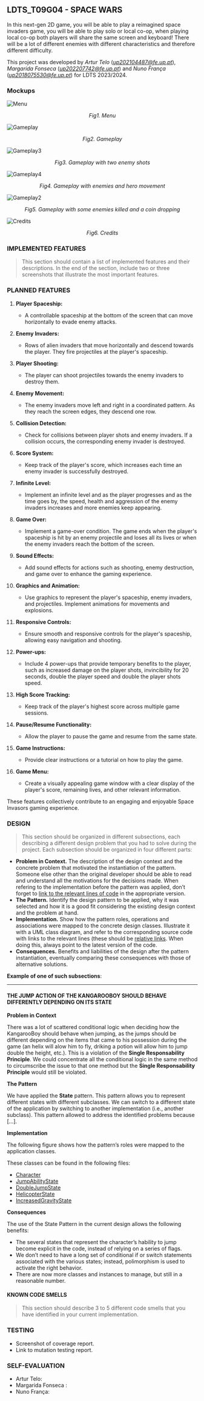 ## LDTS_T09G04 - SPACE WARS

In this next-gen 2D game, you will be able to play a reimagined space invaders game, you will be able to play solo or local co-op, when playing local co-op both players will share the same screen and keyboard! There will be a lot of different enemies with different characteristics and therefore different difficulty.

This project was developed by *Artur Telo* (*up202104487@fe.up.pt*), *Margarida Fonseca* (*up202207742@fe.up.pt*) and *Nuno França* (*up2018075530@fe.up.pt*) for LDTS 2023/2024.

### Mockups

![Menu](/assets/Menu.png)
*<div align="center">Fig1. Menu</div>*

![Gameplay](/assets/gameplay.png)
*<div align="center">Fig2. Gameplay</div>*

![Gameplay3](/assets/gameplay3.png)
*<div align="center">Fig3. Gameplay with two enemy shots</div>*

![Gameplay4](/assets/gameplay4.png)
*<div align="center">Fig4. Gameplay with enemies and hero movement</div>*

![Gameplay2](/assets/gameplay2.png)
*<div align="center">Fig5. Gameplay with some enemies killed and a coin dropping</div>*

![Credits](/assets/credits.png)
*<div align="center">Fig6. Credits</div>*

### IMPLEMENTED FEATURES

> This section should contain a list of implemented features and their descriptions. In the end of the section, include two or three screenshots that illustrate the most important features.

### PLANNED FEATURES

1. **Player Spaceship:**
   - A controllable spaceship at the bottom of the screen that can move horizontally to evade enemy attacks.
  
2. **Enemy Invaders:**
   - Rows of alien invaders that move horizontally and descend towards the player. They fire projectiles at the player's spaceship.

3. **Player Shooting:**
   - The player can shoot projectiles towards the enemy invaders to destroy them.

4. **Enemy Movement:**
   - The enemy invaders move left and right in a coordinated pattern. As they reach the screen edges, they descend one row.

5. **Collision Detection:**
   - Check for collisions between player shots and enemy invaders. If a collision occurs, the corresponding enemy invader is destroyed.

6. **Score System:**
   - Keep track of the player's score, which increases each time an enemy invader is successfully destroyed.

7. **Infinite Level:**
   - Implement an infinite level and as the player progresses and as the time goes by, the speed, health and aggression of the enemy invaders increases and more enemies keep appearing.

8. **Game Over:**
   - Implement a game-over condition. The game ends when the player's spaceship is hit by an enemy projectile and loses all its lives or when the enemy invaders reach the bottom of the screen.

9. **Sound Effects:**
   - Add sound effects for actions such as shooting, enemy destruction, and game over to enhance the gaming experience.

10. **Graphics and Animation:**
    - Use graphics to represent the player's spaceship, enemy invaders, and projectiles. Implement animations for movements and explosions.

11. **Responsive Controls:**
    - Ensure smooth and responsive controls for the player's spaceship, allowing easy navigation and shooting.

12. **Power-ups:**
    - Include 4 power-ups that provide temporary benefits to the player, such as increased damage on the player shots, invincibility for 20 seconds, double the player speed and double the player shots speed.

13. **High Score Tracking:**
    - Keep track of the player's highest score across multiple game sessions.

14. **Pause/Resume Functionality:**
    - Allow the player to pause the game and resume from the same state.

15. **Game Instructions:**
    - Provide clear instructions or a tutorial on how to play the game.

16. **Game Menu:**
    - Create a visually appealing game window with a clear display of the player's score, remaining lives, and other relevant information.

These features collectively contribute to an engaging and enjoyable Space Invasors gaming experience.

### DESIGN

> This section should be organized in different subsections, each describing a different design problem that you had to solve during the project. Each subsection should be organized in four different parts:

- **Problem in Context.** The description of the design context and the concrete problem that motivated the instantiation of the pattern. Someone else other than the original developer should be able to read and understand all the motivations for the decisions made. When refering to the implementation before the pattern was applied, don’t forget to [link to the relevant lines of code](https://help.github.com/en/articles/creating-a-permanent-link-to-a-code-snippet) in the appropriate version.
- **The Pattern.** Identify the design pattern to be applied, why it was selected and how it is a good fit considering the existing design context and the problem at hand.
- **Implementation.** Show how the pattern roles, operations and associations were mapped to the concrete design classes. Illustrate it with a UML class diagram, and refer to the corresponding source code with links to the relevant lines (these should be [relative links](https://help.github.com/en/articles/about-readmes#relative-links-and-image-paths-in-readme-files). When doing this, always point to the latest version of the code.
- **Consequences.** Benefits and liabilities of the design after the pattern instantiation, eventually comparing these consequences with those of alternative solutions.

**Example of one of such subsections**:

------

#### THE JUMP ACTION OF THE KANGAROOBOY SHOULD BEHAVE DIFFERENTLY DEPENDING ON ITS STATE

**Problem in Context**

There was a lot of scattered conditional logic when deciding how the KangarooBoy should behave when jumping, as the jumps should be different depending on the items that came to his possession during the game (an helix will alow him to fly, driking a potion will allow him to jump double the height, etc.). This is a violation of the **Single Responsability Principle**. We could concentrate all the conditional logic in the same method to circumscribe the issue to that one method but the **Single Responsability Principle** would still be violated.

**The Pattern**

We have applied the **State** pattern. This pattern allows you to represent different states with different subclasses. We can switch to a different state of the application by switching to another implementation (i.e., another subclass). This pattern allowed to address the identified problems because […].

**Implementation**

The following figure shows how the pattern’s roles were mapped to the application classes.

These classes can be found in the following files:

- [Character](https://web.fe.up.pt/~arestivo/page/courses/2021/lpoo/template/src/main/java/Character.java)
- [JumpAbilityState](https://web.fe.up.pt/~arestivo/page/courses/2021/lpoo/template/src/main/java/JumpAbilityState.java)
- [DoubleJumpState](https://web.fe.up.pt/~arestivo/page/courses/2021/lpoo/template/src/main/java/DoubleJumpState.java)
- [HelicopterState](https://web.fe.up.pt/~arestivo/page/courses/2021/lpoo/template/src/main/java/HelicopterState.java)
- [IncreasedGravityState](https://web.fe.up.pt/~arestivo/page/courses/2021/lpoo/template/src/main/java/IncreasedGravityState.java)

**Consequences**

The use of the State Pattern in the current design allows the following benefits:

- The several states that represent the character’s hability to jump become explicit in the code, instead of relying on a series of flags.
- We don’t need to have a long set of conditional if or switch statements associated with the various states; instead, polimorphism is used to activate the right behavior.
- There are now more classes and instances to manage, but still in a reasonable number.

#### KNOWN CODE SMELLS

> This section should describe 3 to 5 different code smells that you have identified in your current implementation.

### TESTING

- Screenshot of coverage report.
- Link to mutation testing report.

### SELF-EVALUATION

- Artur Telo:
- Margarida Fonseca :
- Nuno França: 
